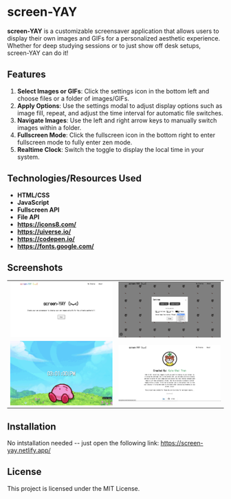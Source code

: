 # screen-YAY

**screen-YAY** is a customizable screensaver application that allows users to display their own images and GIFs for a personalized aesthetic experience. Whether for deep studying sessions or to just show off desk setups, screen-YAY can do it!

## Features

1. **Select Images or GIFs**: Click the settings icon in the bottom left and choose files or a folder of images/GIFs.
2. **Apply Options**: Use the settings modal to adjust display options such as image fill, repeat, and adjust the time interval for automatic file switches.
3. **Navigate Images**: Use the left and right arrow keys to manually switch images within a folder.
4. **Fullscreen Mode**: Click the fullscreen icon in the bottom right to enter fullscreen mode to fully enter zen mode.
5. **Realtime Clock**: Switch the toggle to display the local time in your system.

## Technologies/Resources Used

- **HTML/CSS**
- **JavaScript**
- **Fullscreen API**
- **File API**
- **https://icons8.com/**
- **https://uiverse.io/**
- **https://codepen.io/**
- **https://fonts.google.com/**

## Screenshots

<table>
 <tr>
    <td><img src="./images/SS1.png" width="300" height="auto"></td>
    <td><img src="./images/SS2.png" width="300" height="auto"></td>
    </tr>
    <tr>
      <td><img src="./images/SS3.png" width="300" height="auto"></td>
      <td><img src="./images/SS4.png" width="300" height="auto"></td>
    </tr>
 <tr>
</table>

## Installation

No intstallation needed -- just open the following link: https://screen-yay.netlify.app/
## License

This project is licensed under the MIT License.
